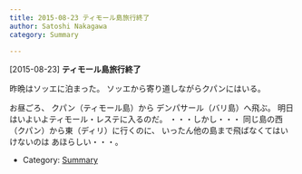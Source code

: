 ```yaml
---
title: 2015-08-23 ティモール島旅行終了
author: Satoshi Nakagawa
category: Summary

---
```


[2015-08-23] **ティモール島旅行終了** 

 昨晩はソッエに泊まった。
ソッエから寄り道しながらクパンにはいる。

 お昼ごろ、
クパン（ティモール島）から
デンパサール（バリ島）へ飛ぶ。
明日はいよいよティモール・レステに入るのだ。
・・・しかし・・・
同じ島の西（クパン）から東（ディリ）に行くのに、
いったん他の島まで飛ばなくてはいけないのは
あほらしい・・・。

- Category: [Summary](https://merapano.github.io/categories.html#Summary)

